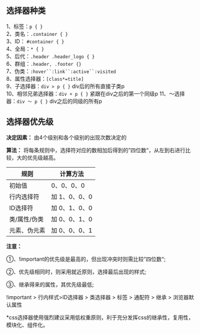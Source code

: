 <!--
 * @Author: hmlhml
 * @Date: 2021-04-30 17:57:38
 * @LastEditTime: 2021-06-02 11:40:21
 * @LastEditors: hmlhml
 * @Description: In User Settings Edit
 * @FilePath: /vuepress-blog/docs/frontEnd/css/BFC.md
-->
## 选择器种类
1、标签：`p { }`  
2、类名：`.container { }`   
3、ID： `#container { }`    
4、全局：`* { }`    
5、后代：`.header .header_logo { }`  
6、群组：`.header, .footer {}`   
7、伪类：`:hover``:link``:active``:visited`  
8、属性选择器：`[class*=title]`   
9、子选择器：`div > p { }` div后的所有直接子类p     
10、相邻兄弟选择器：`div + p { }`   紧跟在div之后的第一个同级p
11、～选择器：`div ～ p { }`   div之后的同级的所有p


## 选择器优先级

**决定因素：** 由4个级别和各个级别的出现次数决定的

**算法：** 将每条规则中，选择符对应的数相加后得到的”四位数“，从左到右进行比较，大的优先级越高。

|  规则   | 计算方法   | 
|  ----  | ----  |
| 初始值  | 0、0、0、0 |
| 行内选择符  | 加 1、0、0、0 |
| ID选择符  | 加 0、1、0、0 |
| 类/属性/伪类  | 加 0、0、1、0 |
| 元素、伪元素  | 加 0、0、0、1 |


**注意：**  

①、!important的优先级是最高的，但出现冲突时则需比较”四位数“;

②、优先级相同时，则采用就近原则，选择最后出现的样式;

③、继承得来的属性，其优先级最低;

!important > 行内样式>ID选择器 > 类选择器 > 标签 > 通配符 > 继承 > 浏览器默认属性

*css选择器使用强烈建议采用低权重原则，利于充分发挥css的继承性，复用性，模块化、组件化。


